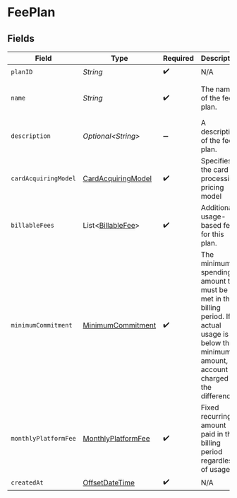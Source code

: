# FeePlan


## Fields

| Field                                                                                                                                               | Type                                                                                                                                                | Required                                                                                                                                            | Description                                                                                                                                         | Example                                                                                                                                             |
| --------------------------------------------------------------------------------------------------------------------------------------------------- | --------------------------------------------------------------------------------------------------------------------------------------------------- | --------------------------------------------------------------------------------------------------------------------------------------------------- | --------------------------------------------------------------------------------------------------------------------------------------------------- | --------------------------------------------------------------------------------------------------------------------------------------------------- |
| `planID`                                                                                                                                            | *String*                                                                                                                                            | :heavy_check_mark:                                                                                                                                  | N/A                                                                                                                                                 |                                                                                                                                                     |
| `name`                                                                                                                                              | *String*                                                                                                                                            | :heavy_check_mark:                                                                                                                                  | The name of the fee plan.                                                                                                                           | Fixed Rate Merchant Plan                                                                                                                            |
| `description`                                                                                                                                       | *Optional\<String>*                                                                                                                                 | :heavy_minus_sign:                                                                                                                                  | A description of the fee plan.                                                                                                                      |                                                                                                                                                     |
| `cardAcquiringModel`                                                                                                                                | [CardAcquiringModel](../../models/components/CardAcquiringModel.md)                                                                                 | :heavy_check_mark:                                                                                                                                  | Specifies the card processing pricing model                                                                                                         |                                                                                                                                                     |
| `billableFees`                                                                                                                                      | List\<[BillableFee](../../models/components/BillableFee.md)>                                                                                        | :heavy_check_mark:                                                                                                                                  | Additional usage-based fees for this plan.                                                                                                          |                                                                                                                                                     |
| `minimumCommitment`                                                                                                                                 | [MinimumCommitment](../../models/components/MinimumCommitment.md)                                                                                   | :heavy_check_mark:                                                                                                                                  | The minimum spending amount that must be met in the billing period. If actual usage is below the minimum amount, account is charged the difference. |                                                                                                                                                     |
| `monthlyPlatformFee`                                                                                                                                | [MonthlyPlatformFee](../../models/components/MonthlyPlatformFee.md)                                                                                 | :heavy_check_mark:                                                                                                                                  | Fixed recurring amount paid in the billing period regardless of usage.                                                                              |                                                                                                                                                     |
| `createdAt`                                                                                                                                         | [OffsetDateTime](https://docs.oracle.com/javase/8/docs/api/java/time/OffsetDateTime.html)                                                           | :heavy_check_mark:                                                                                                                                  | N/A                                                                                                                                                 |                                                                                                                                                     |
